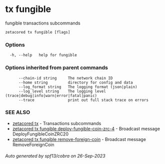 # tx fungible

fungible transactions subcommands

```
zetacored tx fungible [flags]
```

### Options

```
  -h, --help   help for fungible
```

### Options inherited from parent commands

```
      --chain-id string     The network chain ID
      --home string         directory for config and data 
      --log_format string   The logging format (json|plain) 
      --log_level string    The logging level (trace|debug|info|warn|error|fatal|panic) 
      --trace               print out full stack trace on errors
```

### SEE ALSO

* [zetacored tx](zetacored_tx.md)	 - Transactions subcommands
* [zetacored tx fungible deploy-fungible-coin-zrc-4](zetacored_tx_fungible_deploy-fungible-coin-zrc-4.md)	 - Broadcast message DeployFungibleCoinZRC20
* [zetacored tx fungible remove-foreign-coin](zetacored_tx_fungible_remove-foreign-coin.md)	 - Broadcast message RemoveForeignCoin

###### Auto generated by spf13/cobra on 26-Sep-2023
